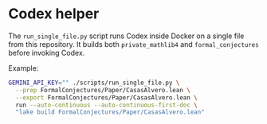 # Codex helper

The `run_single_file.py` script runs Codex inside Docker on a single file from this repository. It builds both `private_mathlib4` and `formal_conjectures` before invoking Codex.

Example:

```bash
GEMINI_API_KEY="" ./scripts/run_single_file.py \
  --prep FormalConjectures/Paper/CasasAlvero.lean \
  --export FormalConjectures/Paper/CasasAlvero.lean \
  run --auto-continuous --auto-continuous-first-doc \
  "lake build FormalConjectures/Paper/CasasAlvero.lean"
```

